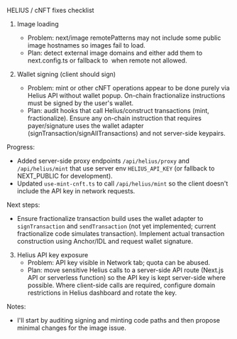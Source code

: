 HELIUS / cNFT fixes checklist

1) Image loading
   - Problem: next/image remotePatterns may not include some public image hostnames so images fail to load.
   - Plan: detect external image domains and either add them to next.config.ts or fallback to <img> when remote not allowed.

2) Wallet signing (client should sign)
   - Problem: mint or other cNFT operations appear to be done purely via Helius API without wallet popup. On-chain fractionalize instructions must be signed by the user's wallet.
   - Plan: audit hooks that call Helius/construct transactions (mint, fractionalize). Ensure any on-chain instruction that requires payer/signature uses the wallet adapter (signTransaction/signAllTransactions) and not server-side keypairs.

Progress:
- Added server-side proxy endpoints `/api/helius/proxy` and `/api/helius/mint` that use server env `HELIUS_API_KEY` (or fallback to NEXT_PUBLIC for development).
- Updated `use-mint-cnft.ts` to call `/api/helius/mint` so the client doesn't include the API key in network requests.

Next steps:
- Ensure fractionalize transaction build uses the wallet adapter to `signTransaction` and `sendTransaction` (not yet implemented; current fractionalize code simulates transaction). Implement actual transaction construction using Anchor/IDL and request wallet signature.

3) Helius API key exposure
   - Problem: API key visible in Network tab; quota can be abused.
   - Plan: move sensitive Helius calls to a server-side API route (Next.js API or serverless function) so the API key is kept server-side where possible. Where client-side calls are required, configure domain restrictions in Helius dashboard and rotate the key.

Notes:
- I'll start by auditing signing and minting code paths and then propose minimal changes for the image issue.
